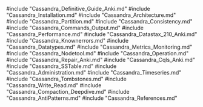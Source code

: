 #include "Cassandra_Definitive_Guide_Anki.md"
#include "Cassandra_Installation.md"
#include "Cassandra_Architecture.md"
#include "Cassandra_Partition.md"
#include "Cassandra_Consistency.md"
#include "Cassandra_Commands_Output.md"
#include "Cassandra_Performance.md"
#include "Cassandra_Datastax_210_Anki.md"
#include "Cassandra_Knownerrors.md"
#include "Cassandra_Datatypes.md"
#include "Cassandra_Metrics_Monitoring.md"
#include "Cassandra_Nodetool.md"
#include "Cassandra_Operation.md"
#include "Cassandra_Repair_Anki.md"
#include "Cassandra_Cqls_Anki.md"
#include "Cassandra_SSTable.md"
#include "Cassandra_Administration.md"
#include "Cassandra_Timeseries.md"
#include "Cassandra_Tombstones.md"
#include "Cassandra_Write_Read.md"
#include "Cassandra_Compaction_Deepdive.md"
#include "Cassandra_AntiPatterns.md"
#include "Cassandra_References.md"